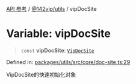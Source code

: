 [API 参考](../wiki/Home) / [@142vip/utils](../wiki/@142vip.utils) / vipDocSite

# Variable: vipDocSite

> `const` **vipDocSite**: [`VipDocSite`](../wiki/@142vip.utils.Class.VipDocSite)

Defined in: [packages/utils/src/core/doc-site.ts:29](https://github.com/142vip/core-x/blob/15d5bc9ef4bece78c0e60bdf074a2d245f625100/packages/utils/src/core/doc-site.ts#L29)

VipDocSite的快速初始化对象
